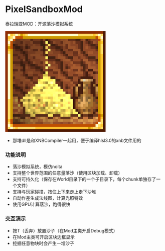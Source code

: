 # PixelSandboxMod
泰拉瑞亚MOD：开源落沙模拟系统

![Image](https://github.com/MoebiusMeow/PixelSandbox/blob/main/icon_large.png)

+ 那堆dll是和XNBCompiler一起用，便于编译hlsl3.0的xnb文件用的

### 功能说明
+ 落沙模拟系统，模仿noita
+ 支持整个世界范围的任意量落沙（使用区块加载、卸载）
+ 支持可持久化（保存在World目录下的一个子目录下，每个chunk单独存了一个文件）
+ 支持与玩家碰撞，按住上下来走上走下沙堆
+ 自动作差生成法线图，计算光照特效
+ 使用GPU计算落沙，跑得很快

### 交互演示
+ 按T（丢弃）放置沙子（在Mod主类开启Debug模式）
+ 在Mod主类可开启区块边框显示
+ 挖掘任意物块时会产生一堆沙子